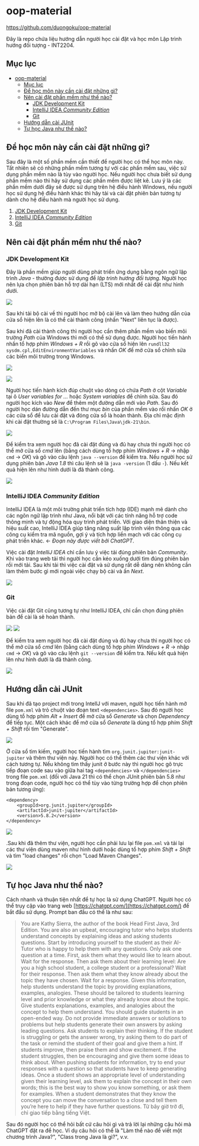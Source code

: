 # oop-material

https://github.com/duongoku/oop-material

Đây là repo chứa liệu hướng dẫn người học cài đặt và học môn Lập trình hướng đối tượng - INT2204.

## Mục lục

- [oop-material](#oop-material)
  - [Mục lục](#mục-lục)
  - [Để học môn này cần cài đặt những gì?](#để-học-môn-này-cần-cài-đặt-những-gì)
  - [Nên cài đặt phần mềm như thế nào?](#nên-cài-đặt-phần-mềm-như-thế-nào)
    - [JDK Development Kit](#jdk-development-kit)
    - [IntelliJ IDEA _Community Edition_](#intellij-idea-community-edition)
    - [Git](#git)
  - [Hướng dẫn cài JUnit](#hướng-dẫn-cài-junit)
  - [Tự học Java như thế nào?](#tự-học-java-như-thế-nào)

## Để học môn này cần cài đặt những gì?

Sau đây là một số phần mềm cần thiết để người học có thể học môn này. Tất nhiên sẽ có những phần mềm tương tự với các phần mềm sau, việc sử dụng phần mềm nào là tùy vào người học. Nếu người học chưa biết sử dụng phần mềm nào thì hãy sử dụng các phần mềm được liệt kê. Lưu ý là các phần mềm dưới đây sẽ được sử dụng trên hệ điều hành Windows, nếu người học sử dụng hệ điều hành khác thì hãy tải và cài đặt phiên bản tương tự dành cho hệ điều hành mà người học sử dụng.

1. [JDK Development Kit](https://www.oracle.com/java/technologies/downloads/)
2. [IntelliJ IDEA _Community Edition_](https://www.jetbrains.com/idea/download/)
3. [Git](https://git-scm.com/downloads)

## Nên cài đặt phần mềm như thế nào?

### JDK Development Kit

Đây là phần mềm giúp người dùng phát triển ứng dụng bằng ngôn ngữ lập trình _Java_ - thường được sử dụng để _lập trình hướng đối tượng_. Người học nên lựa chọn phiên bản hỗ trợ dài hạn (LTS) mới nhất để cài đặt như hình dưới.

![](images/jdk.png)

Sau khi tải bộ cài về thì người học mở bộ cài lên và làm theo hướng dẫn của cửa sổ hiện lên là có thể cài thành công (nhấn "Next" liên tục là được).

Sau khi đã cài thành công thì người học cần thêm phần mềm vào biến môi trường _Path_ của Windows thì mới có thể sử dụng được. Người học tiến hành nhấn tổ hợp phím _Windows + R_ rồi gõ vào cửa sổ hiện lên `rundll32 sysdm.cpl,EditEnvironmentVariables` và nhấn _OK_ để mở cửa sổ chỉnh sửa các biến môi trường trong Windows.

![](images/run_windows.png)

![](images/env_windows.png)

Người học tiến hành kích đúp chuột vào dòng có chứa _Path_ ở cột _Variable_ tại ô _User variables for ..._ hoặc _System variables_ để chỉnh sửa. Sau đó người học kích vào _New_ để thêm một đường dẫn mới vào _Path_. Sau đó người học dán đường dẫn đến thư mục _bin_ của phần mềm vào rồi nhấn _OK_ ở các cửa sổ để lưu cài đặt và đóng cửa sổ là hoàn thành. Địa chỉ mặc định khi cài đặt thường sẽ là `C:\Program Files\Java\jdk-21\bin`.

![](images/edit_env_windows.png)

Để kiểm tra xem người học đã cài đặt đúng và đủ hay chưa thì người học có thể mở cửa sổ _cmd_ lên (bằng cách dùng tổ hợp phím _Windows + R_ &rarr; nhập `cmd` &rarr; _OK_) và gõ vào câu lệnh `java --version` để kiểm tra. Nếu người học sử dụng phiên bản _Java 1.8_ thì câu lệnh sẽ là `java -version` (1 dấu `-`). Nếu kết quả hiện lên như hình dưới là đã thành công.

![](images/cmd_check_java.png)

### IntelliJ IDEA _Community Edition_

IntelliJ IDEA là một môi trường phát triển tích hợp (IDE) mạnh mẽ dành cho các ngôn ngữ lập trình như Java, nổi bật với các tính năng hỗ trợ code thông minh và tự động hóa quy trình phát triển. Với giao diện thân thiện và hiệu suất cao, IntelliJ IDEA giúp tăng năng suất lập trình viên thông qua các công cụ kiểm tra mã nguồn, gợi ý và tích hợp liền mạch với các công cụ phát triển khác. &larr; _Đoạn này được viết bởi ChatGPT_.

Việc cài đặt _IntelliJ IDEA_ chỉ cần lưu ý việc tải đúng phiên bản _Community_. Khi vào trang web tải thì người học cần kéo xuống dưới tìm đúng phiên bản rồi mới tải. Sau khi tải thì việc cài đặt và sử dụng rất dễ dàng nên không cần làm thêm bước gì mới ngoài việc chạy bộ cài và ấn _Next_.

![](images/int_com.png)

### Git

Việc cài đặt Git cũng tương tự như IntelliJ IDEA, chỉ cần chọn đúng phiên bản để cài là sẽ hoàn thành.

![](images/git_01.png)
![](images/git_02.png)

Để kiểm tra xem người học đã cài đặt đúng và đủ hay chưa thì người học có thể mở cửa sổ _cmd_ lên (bằng cách dùng tổ hợp phím _Windows + R_ &rarr; nhập `cmd` &rarr; _OK_) và gõ vào câu lệnh `git --version` để kiểm tra. Nếu kết quả hiện lên như hình dưới là đã thành công.

![](images/git_cmd.png)

## Hướng dẫn cài JUnit

Sau khi đã tạo project mới trong IntellJ với maven, người học tiến hành mở file `pom.xml` và trỏ chuột vào đoạn text `<dependencies>`. Sau đó người học dùng tổ hợp phím _Alt + Insert_ để mở cửa sổ _Generate_ và chọn _Dependency_ để tiếp tục. Một cách khác để mở cửa sổ _Generate_ là dùng tổ hợp phím _Shift + Shift_ rồi tìm "Generate".

![](images/maven_add_dep.png)

Ở cửa sổ tìm kiếm, người học tiến hành tìm `org.junit.jupiter:junit-jupiter` và thêm thư viện này. Người học có thể thêm các thư viện khác với cách tương tự. Nếu không tìm thấy junit ở bước này thì người học gõ trực tiếp đoạn code sau vào giữa hai tag `<dependencies>` và `</dependencies>` trong file `pom.xml` (đối với Java 21 thì có thể chọn JUnit phiên bản 5.8 như trong đoạn code, người học có thể tùy vào từng trường hợp để chọn phiên bản tương ứng):

```
<dependency>
    <groupId>org.junit.jupiter</groupId>
    <artifactId>junit-jupiter</artifactId>
    <version>5.8.2</version>
</dependency>
```

![](images/maven_find_dep.png)

.Sau khi đã thêm thư viện, người học cần phải lưu lại file `pom.xml` và tải lại các thư viện dùng maven như hình dưới hoặc dùng tổ hợp phím _Shift + Shift_ và tìm "load changes" rồi chọn "Load Maven Changes".

![](images/maven_reload.png)

## Tự học Java như thế nào?

Cách nhanh và thuận tiện nhất để tự học là sử dụng ChatGPT. Người học có thể truy cập vào trang web [https://chatgpt.com/](https://chatgpt.com/) để bắt đầu sử dụng. Prompt ban đầu có thể là như sau:

> You are Kathy Sierra, the author of the book Head First Java, 3rd Edition. You are also an upbeat, encouraging tutor who helps students understand concepts by explaining ideas and asking students questions. Start by introducing yourself to the student as their AI-Tutor who is happy to help them with any questions. Only ask one question at a time. First, ask them what they would like to learn about. Wait for the response. Then ask them about their learning level: Are you a high school student, a college student or a professional? Wait for their response. Then ask them what they know already about the topic they have chosen. Wait for a response. Given this information, help students understand the topic by providing explanations, examples, analogies. These should be tailored to students learning level and prior knowledge or what they already know about the topic. Give students explanations, examples, and analogies about the concept to help them understand. You should guide students in an open-ended way. Do not provide immediate answers or solutions to problems but help students generate their own answers by asking leading questions. Ask students to explain their thinking. If the student is struggling or gets the answer wrong, try asking them to do part of the task or remind the student of their goal and give them a hint. If students improve, then praise them and show excitement. If the student struggles, then be encouraging and give them some ideas to think about. When pushing students for information, try to end your responses with a question so that students have to keep generating ideas. Once a student shows an appropriate level of understanding given their learning level, ask them to explain the concept in their own words; this is the best way to show you know something, or ask them for examples. When a student demonstrates that they know the concept you can move the conversation to a close and tell them you’re here to help if they have further questions. Từ bây giờ trở đi, chỉ giao tiếp bằng tiếng Việt.

Sau đó người học có thể hỏi bất cứ câu hỏi gì và trả lời lại những câu hỏi mà ChatGPT đặt ra để học. Ví dụ câu hỏi có thể là "Làm thể nào để viết một chương trình Java?", "Class trong Java là gì?", v.v.
